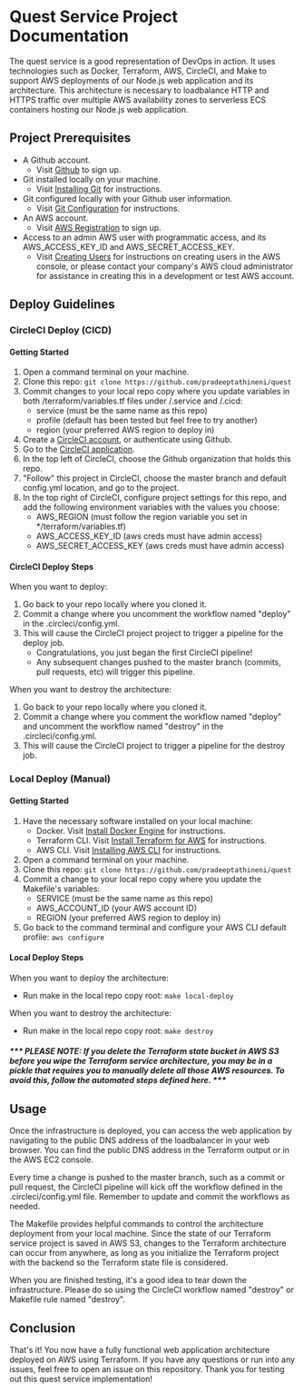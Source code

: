 # Quest Service Project Documentation

The quest service is a good representation of DevOps in action. It uses technologies such as Docker, Terraform, AWS, CircleCI, and Make to support AWS deployments of our Node.js web application and its architecture. This architecture is necessary to loadbalance HTTP and HTTPS traffic over multiple AWS availability zones to serverless ECS containers hosting our Node.js web application.

## Project Prerequisites

-   A Github account.
    -   Visit [Github](https://github.com/signup) to sign up.
-   Git installed locally on your machine.
    -   Visit [Installing Git](https://git-scm.com/book/en/v2/Getting-Started-Installing-Git) for instructions.
-   Git configured locally with your Github user information.
    -   Visit [Git Configuration](https://www.git-scm.com/book/en/v2/Customizing-Git-Git-Configuration) for instructions.
-   An AWS account.
    -   Visit [AWS Registration](https://portal.aws.amazon.com/gp/aws/developer/registration/index.html) to sign up.
-   Access to an admin AWS user with programmatic access, and its AWS_ACCESS_KEY_ID and AWS_SECRET_ACCESS_KEY.
    -   Visit [Creating Users](https://docs.aws.amazon.com/IAM/latest/UserGuide/id_users_create.html#id_users_create_console) for instructions on creating users in the AWS console, or please contact your company's AWS cloud administrator for assistance in creating this in a development or test AWS account.

## Deploy Guidelines

### CircleCI Deploy (CICD)

#### Getting Started

1. Open a command terminal on your machine.
2. Clone this repo: `git clone https://github.com/pradeeptathineni/quest`
3. Commit changes to your local repo copy where you update variables in both /terraform/variables.tf files under /.service and /.cicd:
    - service (must be the same name as this repo)
    - profile (default has been tested but feel free to try another)
    - region (your preferred AWS region to deploy in)
4. Create a [CircleCI account](https://circleci.com/), or authenticate using Github.
5. Go to the [CircleCI application](https://app.circleci.com/dashboard).
6. In the top left of CircleCI, choose the Github organization that holds this repo.
7. "Follow" this project in CircleCI, choose the master branch and default config.yml location, and go to the project.
8. In the top right of CircleCI, configure project settings for this repo, and add the following environment variables with the values you choose:
    - AWS_REGION (must follow the region variable you set in \*/terraform/variables.tf)
    - AWS_ACCESS_KEY_ID (aws creds must have admin access)
    - AWS_SECRET_ACCESS_KEY (aws creds must have admin access)

#### CircleCI Deploy Steps

When you want to deploy:

1. Go back to your repo locally where you cloned it.
2. Commit a change where you uncomment the workflow named "deploy" in the .circleci/config.yml.
3. This will cause the CircleCI project project to trigger a pipeline for the deploy job.
    - Congratulations, you just began the first CircleCI pipeline!
    - Any subsequent changes pushed to the master branch (commits, pull requests, etc) will trigger this pipeline.

When you want to destroy the architecture:

1.  Go back to your repo locally where you cloned it.
2.  Commit a change where you comment the workflow named "deploy" and uncomment the workflow named "destroy" in the .circleci/config.yml.
3.  This will cause the CircleCI project to trigger a pipeline for the destroy job.

### Local Deploy (Manual)

#### Getting Started

1. Have the necessary software installed on your local machine:
    - Docker. Visit [Install Docker Engine](https://docs.docker.com/engine/install/) for instructions.
    - Terraform CLI. Visit [Install Terraform for AWS](https://developer.hashicorp.com/terraform/tutorials/aws-get-started/install-cli) for instructions.
    - AWS CLI. Visit [Installing AWS CLI](https://docs.aws.amazon.com/cli/latest/userguide/getting-started-install.html) for instructions.
2. Open a command terminal on your machine.
3. Clone this repo: `git clone https://github.com/pradeeptathineni/quest`
4. Commit a change to your local repo copy where you update the Makefile's variables:
    - SERVICE (must be the same name as this repo)
    - AWS_ACCOUNT_ID (your AWS account ID)
    - REGION (your preferred AWS region to deploy in)
5. Go back to the command terminal and configure your AWS CLI default profile: `aws configure`

#### Local Deploy Steps

When you want to deploy the architecture:

-   Run make in the local repo copy root: `make local-deploy`

When you want to destroy the architecture:

-   Run make in the local repo copy root: `make destroy`

##### \*\*\* PLEASE NOTE: If you delete the Terraform state bucket in AWS S3 before you wipe the Terraform service architecture, you may be in a pickle that requires you to manually delete all those AWS resources. To avoid this, follow the automated steps defined here. \*\*\*

## Usage

Once the infrastructure is deployed, you can access the web application by navigating to the public DNS address of the loadbalancer in your web browser. You can find the public DNS address in the Terraform output or in the AWS EC2 console.

Every time a change is pushed to the master branch, such as a commit or pull request, the CircleCI pipeline will kick off the workflow defined in the .circleci/config.yml file. Remember to update and commit the workflows as needed.

The Makefile provides helpful commands to control the architecture deployment from your local machine. Since the state of our Terraform service project is saved in AWS S3, changes to the Terraform architecture can occur from anywhere, as long as you initialize the Terraform project with the backend so the Terraform state file is considered.

When you are finished testing, it's a good idea to tear down the infrastructure. Please do so using the CircleCI workflow named "destroy" or Makefile rule named "destroy".

## Conclusion

That's it! You now have a fully functional web application architecture deployed on AWS using Terraform. If you have any questions or run into any issues, feel free to open an issue on this repository. Thank you for testing out this quest service implementation!
